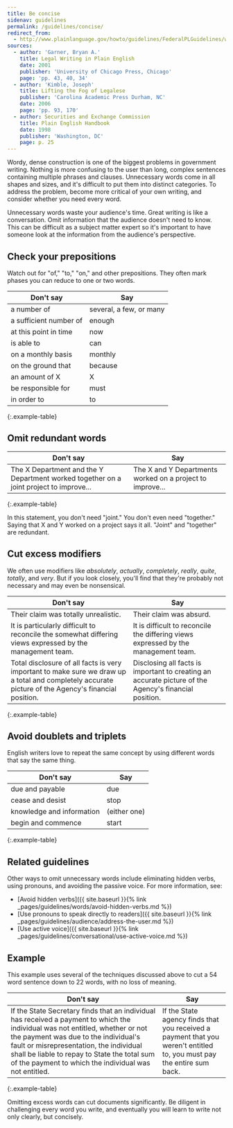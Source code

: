 ```yaml
---
title: Be concise
sidenav: guidelines
permalink: /guidelines/concise/
redirect_from:
  - http://www.plainlanguage.gov/howto/guidelines/FederalPLGuidelines/writeOmitUnnecc.cfm
sources:
  - author: 'Garner, Bryan A.'
    title: Legal Writing in Plain English
    date: 2001
    publisher: 'University of Chicago Press, Chicago'
    page: 'pp. 43, 40, 34'
  - author: 'Kimble, Joseph'
    title: Lifting the Fog of Legalese
    publisher: 'Carolina Academic Press Durham, NC'
    date: 2006
    page: 'pp. 93, 170'
  - author: Securities and Exchange Commission
    title: Plain English Handbook
    date: 1998
    publisher: 'Washington, DC'
    page: p. 25
---
```


Wordy, dense construction is one of the biggest problems in government writing. Nothing is more confusing to the user than long, complex sentences containing multiple phrases and clauses. Unnecessary words come in all shapes and sizes, and it's difficult to put them into distinct categories. To address the problem, become more critical of your own writing, and consider whether you need every word.

Unnecessary words waste your audience's time. Great writing is like a conversation. Omit information that the audience doesn't need to know. This can be difficult as a subject matter expert so it's important to have someone look at the information from the audience's perspective.

## Check your prepositions

Watch out for "of," "to," "on," and other prepositions. They often mark phases you can reduce to one or two words.

Don't say | Say
--------- | ---
a number of | several, a few, or many
a sufficient number of | enough
at this point in time | now
is able to | can
on a monthly basis | monthly
on the ground that | because
an amount of X | X
be responsible for | must
in order to | to
{:.example-table}

## Omit redundant words

Don't say | Say
--- | ---
The X Department and the Y Department worked together on a joint project to improve... | The X and Y Departments worked on a project to improve...
{:.example-table}

In this statement, you don't need "joint." You don't even need "together." Saying that X and Y worked on a project says it all. "Joint" and "together" are redundant.

## Cut excess modifiers

We often use modifiers like _absolutely_, _actually_, _completely_, _really_, _quite_, _totally_, and _very_. But if you look closely, you'll find that they're probably not necessary and may even be nonsensical.

Don't say | Say
--- | ---
Their claim was totally unrealistic. | Their claim was absurd.
It is particularly difficult to reconcile the somewhat differing views expressed by the management team. | It is difficult to reconcile the differing views expressed by the management team.
Total disclosure of all facts is very important to make sure we draw up a total and completely accurate picture of the Agency's financial position. | Disclosing all facts is important to creating an accurate picture of the Agency's financial position.
{:.example-table}

## Avoid doublets and triplets

English writers love to repeat the same concept by using different words that say the same thing.

Don't say | Say
--- | ---
due and payable | due
cease and desist | stop
knowledge and information | (either one)
begin and commence | start
{:.example-table}

## Related guidelines

Other ways to omit unnecessary words include eliminating hidden verbs, using pronouns, and avoiding the passive voice. For more information, see:

- [Avoid hidden verbs]({{ site.baseurl }}{% link _pages/guidelines/words/avoid-hidden-verbs.md %})
- [Use pronouns to speak directly to readers]({{ site.baseurl }}{% link _pages/guidelines/audience/address-the-user.md %})
- [Use active voice]({{ site.baseurl }}{% link _pages/guidelines/conversational/use-active-voice.md %})

## Example

This example uses several of the techniques discussed above to cut a 54 word sentence down to 22 words, with no loss of meaning.

Don't say | Say
--- | ---
If the State Secretary finds that an individual has received a payment to which the individual was not entitled, whether or not the payment was due to the individual's fault or misrepresentation, the individual shall be liable to repay to State the total sum of the payment to which the individual was not entitled. | If the State agency finds that you received a payment that you weren't entitled to, you must pay the entire sum back.
{:.example-table}

Omitting excess words can cut documents significantly. Be diligent in challenging every word you write, and eventually you will learn to write not only clearly, but concisely.
